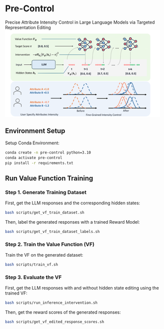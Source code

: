 # Pre-Control
Precise Attribute Intensity Control in Large Language Models via Targeted Representation Editing
![image](figure/pc_mainfig.png)

## Environment Setup
Setup Conda Environment: 
```bash
conda create -n pre-control python=3.10
conda activate pre-control
pip install -r requirements.txt
```

## Run Value Function Training 

### Step 1. Generate Training Dataset 

First, get the LLM responses and the corresponding hidden states:
```bash
bash scripts/get_vf_train_dataset.sh
```

Then, label the generated responses with a trained Reward Model: 
```bash
bash scripts/get_vf_train_dataset_labels.sh
```

### Step 2. Train the Value Function (VF) 
Train the VF on the generated dataset:
```bash
bash scripts/train_vf.sh
```

### Step 3. Evaluate the VF

First, get the LLM responses with and without hidden state editing using the trained VF:
```bash
bash scripts/run_inference_intervention.sh
```

Then, get the reward scores of the generated responses:
```bash
bash scripts/get_vf_edited_response_scores.sh
```